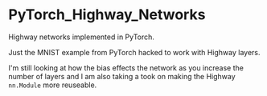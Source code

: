 # PyTorch_Highway_Networks
Highway networks implemented in PyTorch.

Just the MNIST example from PyTorch hacked to work with Highway layers.

I'm still looking at how the bias effects the network as you increase the number of layers and I am also taking a took on making the Highway `nn.Module` more reuseable.
